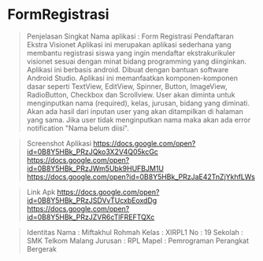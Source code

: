 # FormRegistrasi

  > Penjelasan Singkat 
Nama aplikasi : Form Registrasi Pendaftaran Ekstra Visionet
  Aplikasi ini merupakan aplikasi sederhana yang membantu registrasi siswa yang ingin mendaftar ekstrakurikuler visionet sesuai dengan minat bidang
  programming yang diinginkan. Aplikasi ini berbasis android. Dibuat dengan bantuan software Android Studio. Aplikasi ini memanfaatkan komponen-komponen
  dasar seperti TextView, EditView, Spinner, Button, ImageView, RadioButton, Checkbox dan Scrollview. User akan diminta untuk menginputkan nama (required), kelas, jurusan,
  bidang yang diminati. Akan ada hasil dari inputan user yang akan ditampilkan di halaman yang sama. Jika user tidak menginputkan nama maka akan ada error 
  notification "Nama belum diisi".
  
  > Screenshot Aplikasi
https://docs.google.com/open?id=0B8Y5HBk_PRzJQko3X2V4Q05kcGc
https://docs.google.com/open?id=0B8Y5HBk_PRzJWm5Ubk9HUFBJM1U
https://docs.google.com/open?id=0B8Y5HBk_PRzJaE42TnZjYkhfLWs

>Link Apk
https://docs.google.com/open?id=0B8Y5HBk_PRzJSDVvTUcxbEoxdDg
https://docs.google.com/open?id=0B8Y5HBk_PRzJZVR6cTlFREFTQXc

>Identitas
Nama  : Miftakhul Rohmah
Kelas : XIRPL1
No    : 19
Sekolah : SMK Telkom Malang
Jurusan : RPL
Mapel   : Pemrograman Perangkat Bergerak
